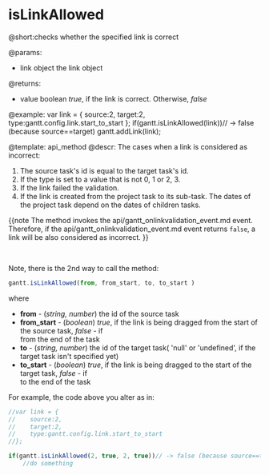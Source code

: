 isLinkAllowed
=============

@short:checks whether the specified link is correct
	

@params:
- link	object 		the link object

@returns:
- value		boolean		<i>true</i>, if the link is correct. Otherwise, <i>false</i>


@example:
var link = {
    source:2,
    target:2,
    type:gantt.config.link.start_to_start
};
if(gantt.isLinkAllowed(link))// -> false (because source==target)
	gantt.addLink(link);


@template:	api_method
@descr:
The cases when a link is considered as incorrect:

1. The source task's id is equal to the target task's id.
2. If the type is set to a value that is not 0, 1 or 2, 3.
3. If the link failed the validation.
4. If the link is created from the project task to its sub-task. The dates of the project task depend on the dates of children tasks.

{{note
The method invokes the api/gantt_onlinkvalidation_event.md event. Therefore, if the api/gantt_onlinkvalidation_event.md event returns `false`, a link will be also considered as incorrect.
}}

<br>

Note, there is the 2nd way to call the method:

~~~js
gantt.isLinkAllowed(from, from_start, to, to_start )
~~~

where 

- **from**  - (*string, number*)	the id of the source task
- **from_start** - 	(*boolean*)		<i>true</i>, if the link is being dragged from the start of the  source task, <i>false</i> - if <br> from the end of the task
- **to** - (*string, number*)	the id of the target task( 'null' or 'undefined', if the target task isn't specified yet)
- **to_start** - (*boolean*)		<i>true</i>, if the link is being dragged to the start of the target task, <i>false</i> - if <br> to the end of the task

For example, the code above you alter as in:

~~~js
//var link = {
//    source:2,
//    target:2,
//    type:gantt.config.link.start_to_start
//};

if(gantt.isLinkAllowed(2, true, 2, true))// -> false (because source==target)
	//do something
    
~~~